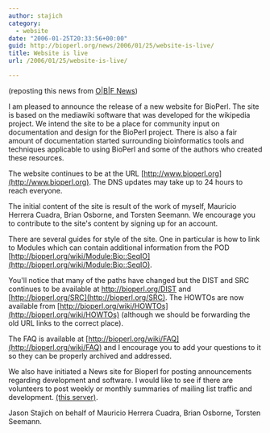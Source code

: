 ```yaml
---
author: stajich
category:
  - website
date: "2006-01-25T20:33:56+00:00"
guid: http://bioperl.org/news/2006/01/25/website-is-live/
title: Website is live
url: /2006/01/25/website-is-live/

---
```

(reposting this news from [O\|B\|F News](http://news.open-bio.org/archives/2006_01.html#000086))

I am pleased to announce the release of a new website for BioPerl. The site is based on the mediawiki software that was developed for the wikipedia project. We intend the site to be a place for community input on documentation and design for the BioPerl project. There is also a fair amount of documentation started surrounding bioinformatics tools and techniques applicable to using BioPerl and some of the authors who created these resources.

The website continues to be at the URL [http://www.bioperl.org](http://www.bioperl.org). The DNS updates may take up to 24 hours to reach everyone.

The initial content of the site is result of the work of myself, Mauricio Herrera Cuadra, Brian Osborne, and Torsten Seemann. We encourage you to contribute to the site's content by signing up for an account.

There are several guides for style of the site. One in particular is how to link to Modules which can contain additional information from the POD [http://bioperl.org/wiki/Module:Bio::SeqIO](http://bioperl.org/wiki/Module:Bio::SeqIO).

You'll notice that many of the paths have changed but the DIST and SRC continues to be available at http://bioperl.org/DIST and [http://bioperl.org/SRC](http://bioperl.org/SRC). The HOWTOs are now available from [http://bioperl.org/wiki/HOWTOs](http://bioperl.org/wiki/HOWTOs) (although we should be forwarding the old URL links to the correct place).

The FAQ is available at [http://bioperl.org/wiki/FAQ](http://bioperl.org/wiki/FAQ) and I encourage you to add your questions to it so they can be properly archived and addressed.

We also have initiated a News site for Bioperl for posting announcements regarding development and software. I would like to see if there are volunteers to post weekly or monthly summaries of mailing list traffic and development. [(this server)](http://www.bioperl.org/news/).

Jason Stajich on behalf of Mauricio Herrera Cuadra, Brian Osborne, Torsten Seemann.
